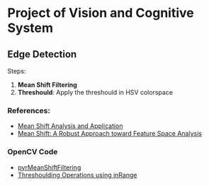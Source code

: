 # Project of Vision and Cognitive System

## Edge Detection

Steps:
 
1. **Mean Shift Filtering**
2. **Threshould**: Apply the threshould in HSV colorspace


### References:
* [Mean Shift Analysis and Application](http://citeseerx.ist.psu.edu/viewdoc/download?doi=10.1.1.34.1965&rep=rep1&type=pdf)
* [Mean Shift: A Robust Approach toward Feature Space Analysis](http://citeseerx.ist.psu.edu/viewdoc/download?doi=10.1.1.76.8968&rep=rep1&type=pdf)


### OpenCV Code
* [pyrMeanShiftFiltering](https://docs.opencv.org/2.4/modules/imgproc/doc/filtering.html?highlight=meanshiftfiltering#pyrmeanshiftfiltering)
* [Threshoulding Operations using inRange](https://docs.opencv.org/3.4/da/d97/tutorial_threshold_inRange.html)